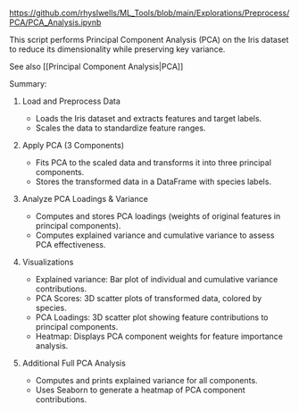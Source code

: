https://github.com/rhyslwells/ML_Tools/blob/main/Explorations/Preprocess/PCA/PCA_Analysis.ipynb

This script performs Principal Component Analysis (PCA) on the Iris dataset to reduce its dimensionality while preserving key variance. 

See also [[Principal Component Analysis|PCA]]

Summary:

1. Load and Preprocess Data
    - Loads the Iris dataset and extracts features and target labels.
    - Scales the data to standardize feature ranges.

2. Apply PCA (3 Components)
    - Fits PCA to the scaled data and transforms it into three principal components.
    - Stores the transformed data in a DataFrame with species labels.
    
3. Analyze PCA Loadings & Variance
    - Computes and stores PCA loadings (weights of original features in principal components).
    - Computes explained variance and cumulative variance to assess PCA effectiveness.

4. Visualizations
    - Explained variance: Bar plot of individual and cumulative variance contributions.
    - PCA Scores: 3D scatter plots of transformed data, colored by species.
    - PCA Loadings: 3D scatter plot showing feature contributions to principal components.
    - Heatmap: Displays PCA component weights for feature importance analysis.

5. Additional Full PCA Analysis
    - Computes and prints explained variance for all components.
    - Uses Seaborn to generate a heatmap of PCA component contributions.
